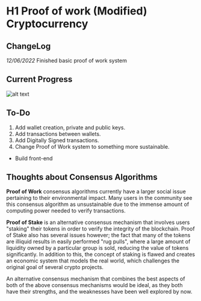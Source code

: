 # H1 Proof of work (Modified) Cryptocurrency 

## ChangeLog

*12/06/2022* Finished basic proof of work system 


## Current Progress

![alt text](https://github.com/Jeygopi/cryptoproject/images_progress/exampleofminedblocks.png)

## To-Do

1. Add wallet creation, private and public keys.
2. Add transactions between wallets.
3. Add Digitally Signed transactions.
4. Change Proof of Work system to something more sustainable.
  * Build front-end


## Thoughts about Consensus Algorithms 

**Proof of Work** consensus algorithms currently have a larger social issue pertaining to their environmental impact. Many users in the community see this consensus algorithm as unsustainable due to the immense amount of computing power needed to verify transactions. 

**Proof of Stake** is an alternative consensus mechanism that involves users "staking" their tokens in order to verify the integrity of the blockchain. Proof of Stake also has several issues however; the fact that many of the tokens are illiquid results in easily performed "rug pulls", where a large amount of liquidity owned by a particular group is sold, reducing the value of tokens significantly. In addition to this, the concept of staking is flawed and creates an economic system that models the real world, which challenges the original goal of several crypto projects.

An alternative consensus mechanism that combines the best aspects of both of the above consensus mechanisms would be ideal, as they both have their strengths, and the weaknesses have been well explored by now. 